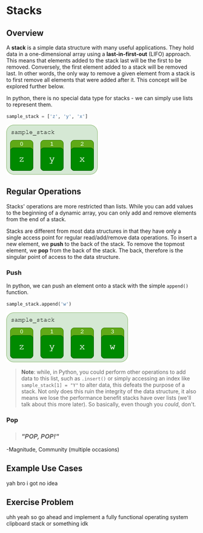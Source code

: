 # Stacks

## Overview

A **stack** is a simple data structure with many useful applications. They hold data in a one-dimensional array using a **last-in-first-out** (LIFO) approach. This means that elements added to the stack last will be the first to be removed. Conversely, the first element added to a stack will be removed last. In other words, the only way to remove a given element from a stack is to first remove all elements that were added after it. This concept will be explored further below.

In python, there is no special data type for stacks - we can simply use lists to represent them.

```python
sample_stack = ['z', 'y', 'x']
```

![stack](images/sample_stack_0.png)

## Regular Operations

Stacks' operations are more restricted than lists. While you can add values to the beginning of a dynamic array, you can only add and remove elements from the end of a stack.

Stacks are different from most data structures in that they have only a single access point for regular read/add/remove data operations. To insert a new element, we **push** to the back of the stack. To remove the topmost element, we **pop** from the back of the stack. The back, therefore is the singular point of access to the data structure.

### Push

In python, we can push an element onto a stack with the simple `append()` function.

```python
sample_stack.append('w')
```

![stack 2](images/sample_stack_1.png)

> **Note**: while, in Python, you could perform other operations to add data to this list, such as `.insert()` or simply accessing an index like `sample_stack[1] = "Y"` to alter data, this defeats the purpose of a stack. Not only does this ruin the integrity of the data structure, it also means we lose the performance benefit stacks have over lists (we'll talk about this more later). So basically, even though you *could*, don't.

### Pop

> ### *"POP, POP!"*

-Magnitude, Community (multiple occasions)

## Example Use Cases

yah bro i got no idea

## Exercise Problem

uhh yeah so go ahead and implement a fully functional operating system clipboard stack or something idk
